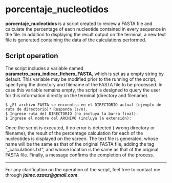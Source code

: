 # porcentaje_nucleotidos

**porcentaje_nucleotidos** is a script created to review a FASTA file and calculate the percentage of each nucleotide contained in every sequence in the file. In addition to displaying the result output on the terminal, a new text file is generated containing the data of the calculations performed.


## Script operation

The script includes a variable named **parametro_para_indicar_fichero_FASTA**, which is set as a empty string by default. This variable may be modified prior to the running of the script, specifying the directory and filename of the FASTA file to be processed. In case this variable remains empty, the script is designed to query the user for this information directly on the terminal (directory and filename).

```console
$ ¿El archivo FASTA se encuentra en el DIRECTORIO actual (ejemplo de ruta de directorio)? Responda (s/n).
$ Ingrese ruta del DIRECTORIO (no incluya la barra final):
$ Ingrese el nombre del ARCHIVO (incluya la extensión):
```

Once the script is executed, if no error is detected ( wrong directory or filename), the result of the percentage calculation for each of the nucleotides is displayed on the screen. The text file is generated, whose name will be the same as that of the original FASTA file, adding the tag "\_calculations.txt", and whose location is the same as that of the original FASTA file.
Finally, a message confirms the completion of the process.


---

For any clarification on the operation of the script, feel free to contact me through **_jaime.ozaez@gmail.com_**.
